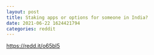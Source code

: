 ```yaml
--- 
layout: post 
title: Staking apps or options for someone in India? 
date: 2021-06-22 1624421794 
categories: reddit 
--- 
```

https://redd.it/o65bl5